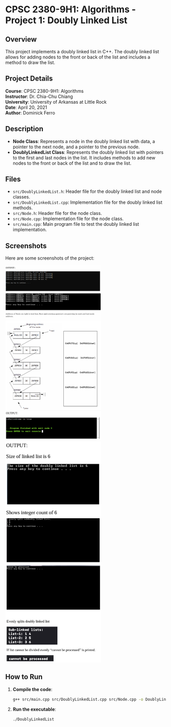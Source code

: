 # CPSC 2380-9H1: Algorithms - Project 1: Doubly Linked List

## Overview
This project implements a doubly linked list in C++. The doubly linked list allows for adding nodes to the front or back of the list and includes a method to draw the list.

## Project Details
**Course**: CPSC 2380-9H1: Algorithms  
**Instructor**: Dr. Chia-Chu Chiang  
**University**: University of Arkansas at Little Rock  
**Date**: April 20, 2021  
**Author**: Dominick Ferro  

## Description
- **Node Class**: Represents a node in the doubly linked list with data, a pointer to the next node, and a pointer to the previous node.
- **DoublyLinkedList Class**: Represents the doubly linked list with pointers to the first and last nodes in the list. It includes methods to add new nodes to the front or back of the list and to draw the list.

## Files
- `src/DoublyLinkedList.h`: Header file for the doubly linked list and node classes.
- `src/DoublyLinkedList.cpp`: Implementation file for the doubly linked list methods.
- `src/Node.h`: Header file for the node class.
- `src/Node.cpp`: Implementation file for the node class.
- `src/main.cpp`: Main program file to test the doubly linked list implementation.

## Screenshots
Here are some screenshots of the project:

<img src="Screenshots/img1.png" width="300"> <br>
<img src="Screenshots/img2.png" width="300"> <br>
<img src="Screenshots/img3.png" width="300"> <br>
<img src="Screenshots/img4.png" width="300"> <br>
<img src="Screenshots/img5.png" width="300">

## How to Run
1. **Compile the code**:
   ```sh
   g++ src/main.cpp src/DoublyLinkedList.cpp src/Node.cpp -o DoublyLinkedList
   ```

2. **Run the executable**:
   ```sh
   ./DoublyLinkedList
   ```

